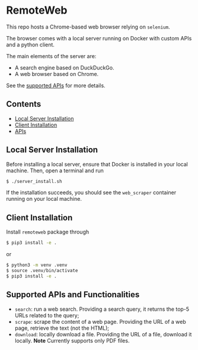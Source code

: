 # RemoteWeb

This repo hosts a Chrome-based web browser relying on `selenium`.

The browser comes with a local server running on Docker with custom APIs and a python client.

The main elements of the server are:
- A search engine based on DuckDuckGo.
- A web browser based on Chrome.

See the [supported APIs](#supported-apis-and-functionalities) for more details.

## Contents
- [Local Server Installation](#local-server-installation)
- [Client Installation](#client-installation)
- [APIs](#supported-apis-and-functionalities)

## Local Server Installation

Before installing a local server, ensure that Docker is installed in your local machine.
Then, open a terminal and run
```bash
$ ./server_install.sh
```

If the installation succeeds, you should see the `web_scraper` container running on your local machine.

## Client Installation

Install `remoteweb` package through
```bash
$ pip3 install -e .
```
or
```bash
$ python3 -m venv .venv
$ source .venv/bin/activate
$ pip3 install -e .
```

## Supported APIs and Functionalities

- `search`: run a web search. Providing a search query, it returns the top-5 URLs related to the query;
- `scrape`: scrape the content of a web page. Providing the URL of a web page, retrieve the text (not the HTML);
- `download`: locally download a file. Providing the URL of a file, download it locally. **Note** Currently supports only PDF files.